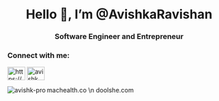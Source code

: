 <h1 align="center">Hello 👋, I’m @AvishkaRavishan</h1>

<h3 align="center">Software Engineer and Entrepreneur</h3>

<h3 align="left">Connect with me:</h3>
<p align="left">
<a href="www.linkedin.com/in/avishk" target="blank"><img align="center" src="https://raw.githubusercontent.com/rahuldkjain/github-profile-readme-generator/master/src/images/icons/Social/linked-in-alt.svg" alt="https://www.linkedin.com/in/avishk/" height="30" width="40" /></a>
<a href="https://www.facebook.com/avishk678" target="blank"><img align="center" src="https://raw.githubusercontent.com/rahuldkjain/github-profile-readme-generator/master/src/images/icons/Social/facebook.svg" alt="avishk" height="30" width="40" /></a>
</p> 



<p><img align="left" src="https://github-readme-stats.vercel.app/api/top-langs?username=avishkaravishan&show_icons=true&locale=en&layout=compact" alt="avishk-pro" /></p>


machealth.co \n
doolshe.com
